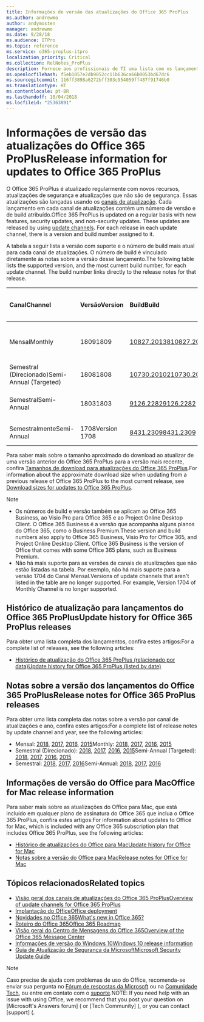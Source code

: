 ```yaml
---
title: Informações de versão das atualizações do Office 365 ProPlus
ms.author: andrewmo
author: andymosten
manager: andrewmo
ms.date: 9/28/18
ms.audience: ITPro
ms.topic: reference
ms.service: o365-proplus-itpro
localization_priority: Critical
ms.collection: RelNotes_ProPlus
description: Fornece aos profissionais de TI uma lista com os lançamentos mais recentes para o Office 365 ProPlus para cada canal de atualizações, e links para notas sobre a versão e o histórico de atualizações
ms.openlocfilehash: f5eb1057e2db9052cc11b636ca66b0053bd67dc6
ms.sourcegitcommit: 116ff3898a6272bff303c954059ff487f91746b0
ms.translationtype: HT
ms.contentlocale: pt-BR
ms.lasthandoff: 10/04/2018
ms.locfileid: "25363891"
---
```

# <a name="release-information-for-updates-to-office-365-proplus"></a><span data-ttu-id="0b883-103">Informações de versão das atualizações do Office 365 ProPlus</span><span class="sxs-lookup"><span data-stu-id="0b883-103">Release information for updates to Office 365 ProPlus</span></span>

<span data-ttu-id="0b883-p101">O Office 365 ProPlus é atualizado regularmente com novos recursos, atualizações de segurança e atualizações que não são de segurança. Essas atualizações são lançadas usando os [canais de atualização](https://docs.microsoft.com/DeployOffice/overview-of-update-channels-for-office-365-proplus). Cada lançamento em cada canal de atualizações contém um número de versão e de build atribuído.</span><span class="sxs-lookup"><span data-stu-id="0b883-p101">Office 365 ProPlus is updated on a regular basis with new features, security updates, and non-security updates. These updates are released by using [update channels](https://docs.microsoft.com/DeployOffice/overview-of-update-channels-for-office-365-proplus). For each release in each update channel, there is a version and build number assigned to it.</span></span> 

<span data-ttu-id="0b883-p102">A tabela a seguir lista a versão com suporte e o número de build mais atual para cada canal de atualizações. O número de build é vinculado diretamente às notas sobre a versão desse lançamento.</span><span class="sxs-lookup"><span data-stu-id="0b883-p102">The following table lists the supported version, and the most current build number, for each update channel. The build number links directly to the release notes for that release.</span></span> 

  
|<span data-ttu-id="0b883-109">**Canal**</span><span class="sxs-lookup"><span data-stu-id="0b883-109">**Channel**</span></span>|<span data-ttu-id="0b883-110">**Versão**</span><span class="sxs-lookup"><span data-stu-id="0b883-110">**Version**</span></span>|<span data-ttu-id="0b883-111">**Build**</span><span class="sxs-lookup"><span data-stu-id="0b883-111">**Build**</span></span>|<span data-ttu-id="0b883-112">**Data de lançamento**</span><span class="sxs-lookup"><span data-stu-id="0b883-112">**Release date**</span></span>|<span data-ttu-id="0b883-113">**Versão suportada até**</span><span class="sxs-lookup"><span data-stu-id="0b883-113">**Version supported until**</span></span>|
|:-----|:-----|:-----|:-----|:-----|
|<span data-ttu-id="0b883-114">Mensal</span><span class="sxs-lookup"><span data-stu-id="0b883-114">Monthly</span></span>  <br/> |<span data-ttu-id="0b883-115">1809</span><span class="sxs-lookup"><span data-stu-id="0b883-115">1809</span></span>  <br/> |[<span data-ttu-id="0b883-116">10827.20138</span><span class="sxs-lookup"><span data-stu-id="0b883-116">10827.20138</span></span>](monthly-channel-2018.md#version-1809-september-27)  <br/> | <span data-ttu-id="0b883-117">27 de setembro de 2018</span><span class="sxs-lookup"><span data-stu-id="0b883-117">September 27, 2018</span></span>  <br/> |<span data-ttu-id="0b883-118">Lançamento da versão 1810</span><span class="sxs-lookup"><span data-stu-id="0b883-118">Version 1808 is released</span></span> <br/>|
|<span data-ttu-id="0b883-119">Semestral (Direcionado)</span><span class="sxs-lookup"><span data-stu-id="0b883-119">Semi-Annual (Targeted)</span></span>  <br/> |<span data-ttu-id="0b883-120">1808</span><span class="sxs-lookup"><span data-stu-id="0b883-120">1808</span></span>  <br/> |[<span data-ttu-id="0b883-121">10730.20102</span><span class="sxs-lookup"><span data-stu-id="0b883-121">10730.20102</span></span>](semi-annual-channel-targeted-2018.md#version-1808-September-11)  <br/> | <span data-ttu-id="0b883-122">11 de setembro de 2018</span><span class="sxs-lookup"><span data-stu-id="0b883-122">September 11, 2018</span></span>  <br/> | <span data-ttu-id="0b883-123">13 de março de 2019</span><span class="sxs-lookup"><span data-stu-id="0b883-123">March 13, 2019</span></span> <br/>|
|<span data-ttu-id="0b883-124">Semestral</span><span class="sxs-lookup"><span data-stu-id="0b883-124">Semi-Annual</span></span> <br/> |<span data-ttu-id="0b883-125">1803</span><span class="sxs-lookup"><span data-stu-id="0b883-125">1803</span></span>  <br/> | [<span data-ttu-id="0b883-126">9126.2282</span><span class="sxs-lookup"><span data-stu-id="0b883-126">9126.2282</span></span>](semi-annual-channel-2018.md#version-1803-september-11) <br/> | <span data-ttu-id="0b883-127">11 de setembro de 2018</span><span class="sxs-lookup"><span data-stu-id="0b883-127">September 11, 2018</span></span>  <br/> | <span data-ttu-id="0b883-128">10 de setembro de 2019</span><span class="sxs-lookup"><span data-stu-id="0b883-128">September 10, 2019</span></span> <br/>|
|<span data-ttu-id="0b883-129">Semestralmente</span><span class="sxs-lookup"><span data-stu-id="0b883-129">Semi-Annual</span></span> <br/> |<span data-ttu-id="0b883-130">1708</span><span class="sxs-lookup"><span data-stu-id="0b883-130">Version 1708</span></span>  <br/> |[<span data-ttu-id="0b883-131">8431.2309</span><span class="sxs-lookup"><span data-stu-id="0b883-131">8431.2309</span></span>](semi-annual-channel-2018.md#version-1708-september-11)  <br/> | <span data-ttu-id="0b883-132">11 de setembro de 2018</span><span class="sxs-lookup"><span data-stu-id="0b883-132">September 11, 2018</span></span>  <br/> | <span data-ttu-id="0b883-133">13 de março de 2019</span><span class="sxs-lookup"><span data-stu-id="0b883-133">March 13, 2019</span></span> <br/>|

<span data-ttu-id="0b883-134">Para saber mais sobre o tamanho aproximado do download ao atualizar de uma versão anterior do Office 365 ProPlus para a versão mais recente, confira [Tamanhos de download para atualizações do Office 365 ProPlus](download-sizes-office365-proplus-updates.md).</span><span class="sxs-lookup"><span data-stu-id="0b883-134">For information about the approximate download size when updating from a previous release of Office 365 ProPlus to the most current release, see [Download sizes for updates to Office 365 ProPlus](download-sizes-office365-proplus-updates.md).</span></span>

> [!NOTE]
> - <span data-ttu-id="0b883-p103">Os números de build e versão também se aplicam ao Office 365 Business, ao Visio Pro para Office 365 e ao Project Online Desktop Client. O Office 365 Business é a versão que acompanha alguns planos do Office 365, como o Business Premium.</span><span class="sxs-lookup"><span data-stu-id="0b883-p103">These version and build numbers also apply to Office 365 Business, Visio Pro for Office 365, and Project Online Desktop Client. Office 365 Business is the version of Office that comes with some Office 365 plans, such as Business Premium.</span></span>
> - <span data-ttu-id="0b883-p104">Não há mais suporte para as versões de canais de atualizações que não estão listadas na tabela. Por exemplo, não há mais suporte para a versão 1704 do Canal Mensal.</span><span class="sxs-lookup"><span data-stu-id="0b883-p104">Versions of update channels that aren't listed in the table are no longer supported. For example, Version 1704 of Monthly Channel is no longer supported.</span></span> 


## <a name="update-history-for-office-365-proplus-releases"></a><span data-ttu-id="0b883-139">Histórico de atualização para lançamentos do Office 365 ProPlus</span><span class="sxs-lookup"><span data-stu-id="0b883-139">Update history for Office 365 ProPlus releases</span></span>

<span data-ttu-id="0b883-140">Para obter uma lista completa dos lançamentos, confira estes artigos:</span><span class="sxs-lookup"><span data-stu-id="0b883-140">For a complete list of releases, see the following articles:</span></span>
 - [<span data-ttu-id="0b883-141">Histórico de atualização do Office 365 ProPlus (relacionado por data)</span><span class="sxs-lookup"><span data-stu-id="0b883-141">Update history for Office 365 ProPlus (listed by date)</span></span>](update-history-office365-proplus-by-date.md)

## <a name="release-notes-for-office-365-proplus-releases"></a><span data-ttu-id="0b883-142">Notas sobre a versão dos lançamentos do Office 365 ProPlus</span><span class="sxs-lookup"><span data-stu-id="0b883-142">Release notes for Office 365 ProPlus releases</span></span>

<span data-ttu-id="0b883-143">Para obter uma lista completa das notas sobre a versão por canal de atualizações e ano, confira estes artigos:</span><span class="sxs-lookup"><span data-stu-id="0b883-143">For a complete list of release notes by update channel and year, see the following articles:</span></span>
 - <span data-ttu-id="0b883-144">Mensal: [2018](monthly-channel-2018.md), [2017](monthly-channel-2017.md), [2016](monthly-channel-2016.md), [2015](monthly-channel-2015.md)</span><span class="sxs-lookup"><span data-stu-id="0b883-144">Monthly: [2018](monthly-channel-2018.md), [2017](monthly-channel-2017.md), [2016](monthly-channel-2016.md), [2015](monthly-channel-2015.md)</span></span>
 - <span data-ttu-id="0b883-145">Semestral (Direcionado): [2018](semi-annual-channel-targeted-2018.md), [2017](semi-annual-channel-targeted-2017.md), [2016](semi-annual-channel-targeted-2016.md), [2015](semi-annual-channel-targeted-2015.md)</span><span class="sxs-lookup"><span data-stu-id="0b883-145">Semi-Annual (Targeted): [2018](semi-annual-channel-targeted-2018.md), [2017](semi-annual-channel-targeted-2017.md), [2016](semi-annual-channel-targeted-2016.md), [2015](semi-annual-channel-targeted-2015.md)</span></span>
 - <span data-ttu-id="0b883-146">Semestral: [2018](semi-annual-channel-2018.md), [2017](semi-annual-channel-2017.md), [2016](semi-annual-channel-2016.md)</span><span class="sxs-lookup"><span data-stu-id="0b883-146">Semi-Annual: [2018](semi-annual-channel-2018.md), [2017](semi-annual-channel-2017.md), [2016](semi-annual-channel-2016.md)</span></span>

## <a name="office-for-mac-release-information"></a><span data-ttu-id="0b883-147">Informações de versão do Office para Mac</span><span class="sxs-lookup"><span data-stu-id="0b883-147">Office for Mac release information</span></span>

<span data-ttu-id="0b883-148">Para saber mais sobre as atualizações do Office para Mac, que está incluído em qualquer plano de assinatura do Office 365 que inclua o Office 365 ProPlus, confira estes artigos:</span><span class="sxs-lookup"><span data-stu-id="0b883-148">For information about updates to Office for Mac, which is included with any Office 365 subscription plan that includes Office 365 ProPlus, see the following articles:</span></span>
 - [<span data-ttu-id="0b883-149">Histórico de atualizações do Office para Mac</span><span class="sxs-lookup"><span data-stu-id="0b883-149">Update history for Office for Mac</span></span>](update-history-office-for-mac.md)
 - [<span data-ttu-id="0b883-150">Notas sobre a versão do Office para Mac</span><span class="sxs-lookup"><span data-stu-id="0b883-150">Release notes for Office for Mac</span></span>](release-notes-office-for-mac.md)


## <a name="related-topics"></a><span data-ttu-id="0b883-151">Tópicos relacionados</span><span class="sxs-lookup"><span data-stu-id="0b883-151">Related topics</span></span>

- [<span data-ttu-id="0b883-152">Visão geral dos canais de atualizações do Office 365 ProPlus</span><span class="sxs-lookup"><span data-stu-id="0b883-152">Overview of update channels for Office 365 ProPlus</span></span>](https://docs.microsoft.com/DeployOffice/overview-of-update-channels-for-office-365-proplus)
- [<span data-ttu-id="0b883-153">Implantação do Office</span><span class="sxs-lookup"><span data-stu-id="0b883-153">Office deployment</span></span>](https://docs.microsoft.com/deployoffice/)
- [<span data-ttu-id="0b883-154">Novidades no Office 365</span><span class="sxs-lookup"><span data-stu-id="0b883-154">What's new in Office 365?</span></span>](https://support.office.com/article/95c8d81d-08ba-42c1-914f-bca4603e1426)
- [<span data-ttu-id="0b883-155">Roteiro do Office 365</span><span class="sxs-lookup"><span data-stu-id="0b883-155">Office 365 Roadmap</span></span>](https://products.office.com/business/office-365-roadmap)
- [<span data-ttu-id="0b883-156">Visão geral do Centro de Mensagens do Office 365</span><span class="sxs-lookup"><span data-stu-id="0b883-156">Overview of the Office 365 Message Center</span></span>](https://support.office.com/article/38fb3333-bfcc-4340-a37b-deda509c2093)
- [<span data-ttu-id="0b883-157">Informações de versão do Windows 10</span><span class="sxs-lookup"><span data-stu-id="0b883-157">Windows 10 release information</span></span>](https://www.microsoft.com/itpro/windows-10/release-information)
- [<span data-ttu-id="0b883-158">Guia de Atualização de Segurança da Microsoft</span><span class="sxs-lookup"><span data-stu-id="0b883-158">Microsoft Security Update Guide</span></span>](https://portal.msrc.microsoft.com/)

> [!NOTE]
> <span data-ttu-id="0b883-159">Caso precise de ajuda com problemas de uso do Office, recomenda-se enviar sua pergunta no [Fórum de respostas da Microsoft](https://answers.microsoft.com/) ou na [Comunidade Tech](https://techcommunity.microsoft.com/), ou entre em contato com o [suporte](https://support.microsoft.com/contactus).</span><span class="sxs-lookup"><span data-stu-id="0b883-159">NOTE: If you need help with an issue with using Office, we recommend that you post your question on [Microsoft's Answers forum] ([](https://answers.microsoft.com/) or [Tech Community] ([](https://techcommunity.microsoft.com/), or you can contact [support] ([](https://support.microsoft.com/contactus).</span></span>
